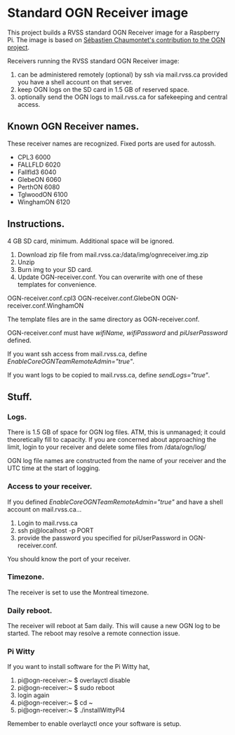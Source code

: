 # Standard OGN Receiver image

This project builds a RVSS standard OGN Receiver image for a Raspberry Pi. The image is based on [Sébastien Chaumontet's contribution to the OGN project](http://wiki.glidernet.org/downloads).

Receivers running the RVSS standard OGN Receiver image:

 1. can be administered remotely (optional) by ssh via mail.rvss.ca provided you have a shell account on that server.
 1. keep OGN logs on the SD card in 1.5 GB of reserved space.
 1. optionally send the OGN logs to mail.rvss.ca for safekeeping and central access.

## Known OGN Receiver names.

These receiver names are recognized. Fixed ports are used for autossh.

 * CPL3		6000
 * FALLFLD	6020
 * Fallfld3	6040
 * GlebeON	6060
 * PerthON	6080
 * TglwoodON	6100
 * WinghamON	6120

## Instructions.

4 GB SD card, minimum. Additional space will be ignored.

 1. Download zip file from mail.rvss.ca:/data/img/ognreceiver.img.zip
 1. Unzip
 1. Burn img to your SD card.
 1. Update OGN-receiver.conf. You can overwrite with one of these templates for convenience.

OGN-receiver.conf.cpl3  OGN-receiver.conf.GlebeON  OGN-receiver.conf.WinghamON

The template files are in the same directory as OGN-receiver.conf.

OGN-receiver.conf must have _wifiName, wifiPassword_ and _piUserPassword_ defined.

If you want ssh access from mail.rvss.ca, define _EnableCoreOGNTeamRemoteAdmin="true"_.

If you want logs to be copied to mail.rvss.ca, define _sendLogs="true"_.

## Stuff.

### Logs.

There is 1.5 GB of space for OGN log files. ATM, this is unmanaged; it could theoretically fill to capacity. If you are concerned about approaching the limit, login to your receiver and delete some files from /data/ogn/log/

OGN log file names are constructed from the name of your receiver and the UTC time at the start of logging.

### Access to your receiver.

If you defined _EnableCoreOGNTeamRemoteAdmin="true"_ and have a shell account on mail.rvss.ca...

 1. Login to mail.rvss.ca
 1. ssh pi@localhost -p PORT
 1. provide the password you specified for piUserPassword in OGN-receiver.conf.

You should know the port of your receiver.

### Timezone.

The receiver is set to use the Montreal timezone.

### Daily reboot.

The receiver will reboot at 5am daily. This will cause a new OGN log to be started. The reboot may resolve a remote connection issue.

### Pi Witty

If you want to install software for the Pi Witty hat, 

 1. pi@ogn-receiver:~ $ overlayctl disable
 1. pi@ogn-receiver:~ $ sudo reboot
 1. login again
 1. pi@ogn-receiver:~ $ cd ~
 1. pi@ogn-receiver:~ $ ./installWittyPi4

Remember to enable overlayctl once your software is setup.
